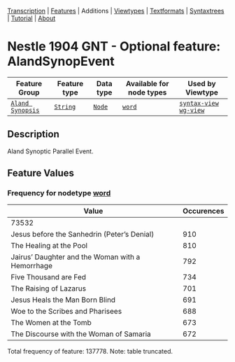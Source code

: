 <a name="start"></a><div class="hidden-content"><a href="../transcription.md">Transcription</a> | <a href="README.md#start">Features</a> | Additions | <a href="../viewtypes.md#start">Viewtypes</a> | <a href="../textformats.md#start">Textformats</a> |  <a href="../syntaxtrees.md#start">Syntaxtrees</a> | <a href="../tutorial/README.md#start">Tutorial</a>  | <a href="../about.md#start">About</a></div>
# Nestle 1904 GNT - Optional feature: AlandSynopEvent
Feature Group | Feature type |Data type |Available for node types | Used by Viewtype 
---|---|---|---|---
[`Aland Synopsis`](featuresbyfeaturegroup.md#aland-synoptics)|[`String`](featuresbydatatype.md#string)|[`Node`](featuresbynodetype.md#node)| [`word`](featuresbynodetype.md#word) |[`syntax-view`](../syntax-view.md#start) [`wg-view`](../wg-view.md#start) 
## Description
Aland Synoptic Parallel Event.
## Feature Values
### Frequency for nodetype [word](featuresbynodetype.md#word)
Value|Occurences
---|---
|73532
Jesus before the Sanhedrin (Peter’s Denial)|910
The Healing at the Pool|810
Jairus’ Daughter and the Woman with a Hemorrhage|792
Five Thousand are Fed|734
The Raising of Lazarus|701
Jesus Heals the Man Born Blind|691
Woe to the Scribes and Pharisees|688
The Women at the Tomb|673
The Discourse with the Woman of Samaria|672

Total frequency of feature: 137778. Note: table truncated.

 